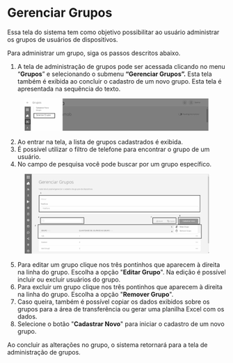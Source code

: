 # Gerenciar Grupos

Essa tela do sistema tem como objetivo possibilitar ao usuário administrar os grupos de usuários de dispositivos.

Para administrar um grupo, siga os passos descritos abaixo.

1. A tela de administração de grupos pode ser acessada clicando no menu “**Grupos**” e selecionando o submenu **“Gerenciar Grupos”.** Esta tela também é exibida ao concluir o cadastro de um novo grupo. Esta tela é apresentada na sequência do texto.

<figure><img src="../../.gitbook/assets/image (4) (1).png" alt=""><figcaption></figcaption></figure>

2. Ao entrar na tela, a lista de grupos cadastrados é exibida.
3. É possível utilizar o filtro de telefone para encontrar o grupo de um usuário.
4. No campo de pesquisa você pode buscar por um grupo específico.

<figure><img src="../../.gitbook/assets/image (5) (1).png" alt=""><figcaption></figcaption></figure>

5. Para editar um grupo clique nos três pontinhos que aparecem à direita na linha do grupo. Escolha a opção "**Editar Grupo**". Na edição é possível incluir ou excluir usuários do grupo.
6. Para excluir um grupo clique nos três pontinhos que aparecem à direita na linha do grupo. Escolha a opção "**Remover Grupo**".
7. Caso queira, também é possível copiar os dados exibidos sobre os grupos para a área de transferência ou gerar uma planilha Excel com os dados.
8. Selecione o botão "**Cadastrar Novo**" para iniciar o cadastro de um novo grupo.

Ao concluir as alterações no grupo, o sistema retornará para a tela de administração de grupos.

